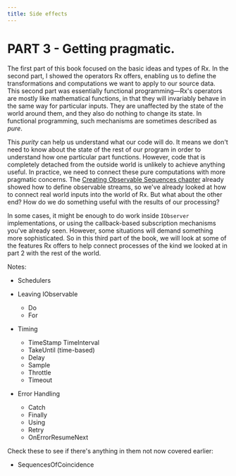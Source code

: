 ```yaml
---
title: Side effects
---
```


# PART 3 - Getting pragmatic.

The first part of this book focused on the basic ideas and types of Rx. In the second part, I showed the operators Rx offers, enabling us to define the transformations and computations we want to apply to our source data. This second part was essentially functional programming—Rx's operators are mostly like mathematical functions, in that they will invariably behave in the same way for particular inputs. They are unaffected by the state of the world around them, and they also do nothing to change its state. In functional programming, such mechanisms are sometimes described as _pure_.

This _purity_ can help us understand what our code will do. It means we don't need to know about the state of the rest of our program in order to understand how one particular part functions. However, code that is completely detached from the outside world is unlikely to achieve anything useful. In practice, we need to connect these pure computations with more pragmatic concerns. The [Creating Observable Sequences chapter](03_CreatingObservableSequences.md) already showed how to define observable streams, so we've already looked at how to connect real world inputs into the world of Rx. But what about the other end? How do we do something useful with the results of our processing?

In some cases, it might be enough to do work inside `IObserver` implementations, or using the callback-based subscription mechanisms you've already seen. However, some situations will demand something more sophisticated. So in this third part of the book, we will look at some of the features Rx offers to help connect processes of the kind we looked at in part 2 with the rest of the world.


Notes:

* Schedulers

* Leaving IObservable
    * Do
    * For
* Timing
    * TimeStamp TimeInterval
    * TakeUntil (time-based)
    * Delay
    * Sample
    * Throttle
    * Timeout
* Error Handling
    * Catch
    * Finally
    * Using
    * Retry
    * OnErrorResumeNext

Check these to see if there's anything in them not now covered earlier:
* SequencesOfCoincidence